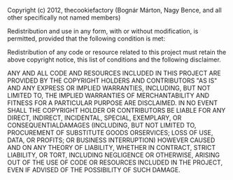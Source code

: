 Copyright (c) 2012, thecookiefactory (Bognár Márton, Nagy Bence, and all other
specifically not named members)

Redistribution and use in any form, with or without modification, is
permitted, provided that the following condition is met:

Redistribution of any code or resource related to this project must retain the
above copyright notice, this list of conditions and the following disclaimer.

ANY AND ALL CODE AND RESOURCES INCLUDED IN THIS PROJECT ARE PROVIDED BY THE
COPYRIGHT HOLDERS AND CONTRIBUTORS "AS IS" AND ANY EXPRESS OR IMPLIED
WARRANTIES, INCLUDING, BUT NOT LIMITED TO, THE IMPLIED WARRANTIES OF
MERCHANTABILITY AND FITNESS FOR A PARTICULAR PURPOSE ARE DISCLAIMED.
IN NO EVENT SHALL THE COPYRIGHT HOLDER OR CONTRIBUTORS BE LIABLE FOR ANY
DIRECT, INDIRECT, INCIDENTAL, SPECIAL, EXEMPLARY, OR CONSEQUENTIALDAMAGES 
(INCLUDING, BUT NOT LIMITED TO, PROCUREMENT OF SUBSTITUTE GOODS ORSERVICES;
LOSS OF USE, DATA, OR PROFITS; OR BUSINESS INTERRUPTION) HOWEVER CAUSED AND
ON ANY THEORY OF LIABILITY, WHETHER IN CONTRACT, STRICT LIABILITY, OR TORT,
INCLUDING NEGLIGENCE OR OTHERWISE, ARISING OUT OF THE USE OF CODE OR RESOURCES
INCLUDED IN THE PROJECT, EVEN IF ADVISED OF THE POSSIBILITY OF SUCH DAMAGE.
